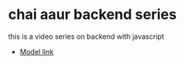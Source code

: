 # chai aaur backend series
this is a video series on backend with javascript

- [Model link](https://app.eraser.io/workspace/YtPqZ1VogxGy1jzIDkzj?origin=share)